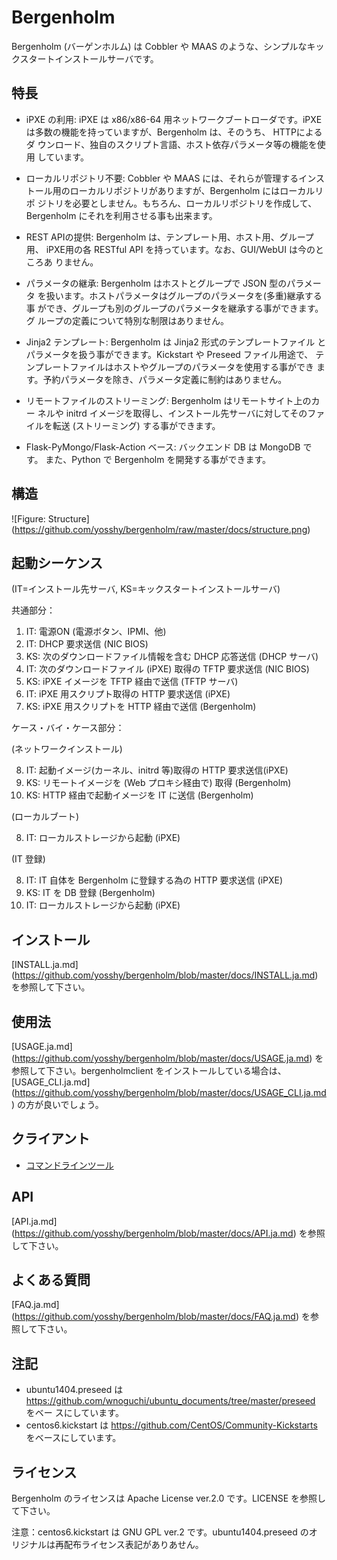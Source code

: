 # Bergenholm

Bergenholm (バーゲンホルム) は Cobbler や MAAS のような、シンプルなキッ
クスタートインストールサーバです。

## 特長

* iPXE の利用: iPXE は x86/x86-64 用ネットワークブートローダです。iPXE
  は多数の機能を持っていますが、Bergenholm は、そのうち、 HTTPによるダ
  ウンロード、独自のスクリプト言語、ホスト依存パラメータ等の機能を使用
  しています。

* ローカルリポジトリ不要: Cobbler や MAAS には、それらが管理するインス
  トール用のローカルリポジトリがありますが、Bergenholm にはローカルリポ
  ジトリを必要としません。もちろん、ローカルリポジトリを作成して、
  Bergenholm にそれを利用させる事も出来ます。

* REST APIの提供: Bergenholm は、テンプレート用、ホスト用、グループ用、
  iPXE用の各 RESTful API を持っています。なお、GUI/WebUI は今のところあ
  りません。

* パラメータの継承: Bergenholm はホストとグループで JSON 型のパラメータ
  を扱います。ホストパラメータはグループのパラメータを(多重)継承する事
  ができ、グループも別のグループのパラメータを継承する事ができます。グ
  ループの定義について特別な制限はありません。

* Jinja2 テンプレート: Bergenholm は Jinja2 形式のテンプレートファイル
  とパラメータを扱う事ができます。Kickstart や Preseed ファイル用途で、
  テンプレートファイルはホストやグループのパラメータを使用する事ができ
  ます。予約パラメータを除き、パラメータ定義に制約はありません。

* リモートファイルのストリーミング: Bergenholm はリモートサイト上のカー
  ネルや initrd イメージを取得し、インストール先サーバに対してそのファ
  イルを転送 (ストリーミング) する事ができます。

* Flask-PyMongo/Flask-Action ベース: バックエンド DB は MongoDB です。
  また、Python で Bergenholm を開発する事ができます。


## 構造

![Figure: Structure]
(https://github.com/yosshy/bergenholm/raw/master/docs/structure.png)


## 起動シーケンス

(IT=インストール先サーバ, KS=キックスタートインストールサーバ)

共通部分：

1. IT: 電源ON (電源ボタン、IPMI、他)
2. IT: DHCP 要求送信 (NIC BIOS)
3. KS: 次のダウンロードファイル情報を含む DHCP 応答送信 (DHCP サーバ)
4. IT: 次のダウンロードファイル (iPXE) 取得の TFTP 要求送信 (NIC BIOS)
5. KS: iPXE イメージを TFTP 経由で送信 (TFTP サーバ)
6. IT: iPXE 用スクリプト取得の HTTP 要求送信 (iPXE)
7. KS: iPXE 用スクリプトを HTTP 経由で送信 (Bergenholm)

ケース・バイ・ケース部分：

(ネットワークインストール)

8. IT: 起動イメージ(カーネル、initrd 等)取得の HTTP 要求送信(iPXE)
9. KS: リモートイメージを (Web プロキシ経由で) 取得 (Bergenholm)
10. KS: HTTP 経由で起動イメージを IT に送信 (Bergenholm)

(ローカルブート)

8. IT: ローカルストレージから起動 (iPXE)

(IT 登録)

8.  IT: IT 自体を Bergenholm に登録する為の HTTP 要求送信 (iPXE)
9.  KS: IT を DB 登録 (Bergenholm)
10. IT: ローカルストレージから起動 (iPXE)


## インストール

[INSTALL.ja.md]
(https://github.com/yosshy/bergenholm/blob/master/docs/INSTALL.ja.md)
を参照して下さい。


## 使用法

[USAGE.ja.md]
(https://github.com/yosshy/bergenholm/blob/master/docs/USAGE.ja.md) 
を参照して下さい。bergenholmclient をインストールしている場合は、
[USAGE_CLI.ja.md]
(https://github.com/yosshy/bergenholm/blob/master/docs/USAGE_CLI.ja.md)
の方が良いでしょう。


## クライアント

* [コマンドラインツール](https://github.com/yosshy/bergenholmclient)


## API

[API.ja.md]
(https://github.com/yosshy/bergenholm/blob/master/docs/API.ja.md) 
を参照して下さい。


## よくある質問

[FAQ.ja.md]
(https://github.com/yosshy/bergenholm/blob/master/docs/FAQ.ja.md) 
を参照して下さい。


## 注記

* ubuntu1404.preseed は
  https://github.com/wnoguchi/ubuntu_documents/tree/master/preseed をベー
  スにしています。
* centos6.kickstart は https://github.com/CentOS/Community-Kickstarts
  をベースにしています。


## ライセンス

Bergenholm のライセンスは Apache License ver.2.0 です。LICENSE を参照し
て下さい。

注意：centos6.kickstart は GNU GPL ver.2 です。ubuntu1404.preseed のオ
リジナルは再配布ライセンス表記がありあせん。
